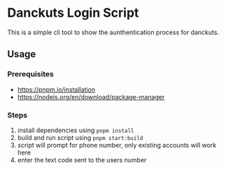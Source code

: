 # Danckuts Login Script

This is a simple cli tool to show the aunthentication process for danckuts.

## Usage

### Prerequisites
- https://pnpm.io/installation
- https://nodejs.org/en/download/package-manager

### Steps

1. install dependencies using `pnpm install`
2. build and run script using `pnpm start:build`
3. script will prompt for phone number, only existing accounts will work here
4. enter the text code sent to the users number
